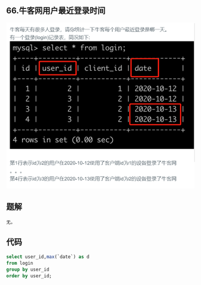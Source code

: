 ## 66.牛客网用户最近登录时间

![image-20201219151834118](SQL题解模板.assets/image-20201219151834118.png)



## 题解

```
无。
```



## 代码

```sql
select user_id,max(`date`) as d 
from login 
group by user_id
order by user_id;
```

